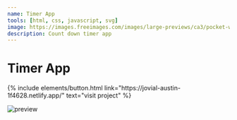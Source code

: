 ```yaml
---
name: Timer App
tools: [html, css, javascript, svg]
image: https://images.freeimages.com/images/large-previews/ca3/pocket-watch-1-1419883.jpg
description: Count down timer app
---
```




# Timer App

<p class="text-center">
{% include elements/button.html link="https://jovial-austin-1f4628.netlify.app/" text="visit project" %}
</p>

![preview](https://i.imgur.com/vmkLsTA.png)





